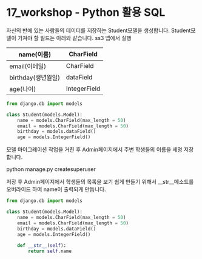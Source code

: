 # 17_workshop - Python 활용 SQL

자신의 반에 있는 사람들의 데이터를 저장하는 Student모델을 생성합니다. Student모델이 가져야 할 필드는 아래와 같습니다. ss3 앱에서 실행

| name(이름)         | CharField    |
| ------------------ | ------------ |
| email(이메일)      | CharField    |
| birthday(생년월일) | dataField    |
| age(나이)          | IntegerField |

```python
from django.db import models

class Student(models.Model):
    name = models.CharField(max_length = 50)
    email = models.CharField(max_length = 50)
    birthday = models.dataField()
    age = models.IntegerField()
```



모델 마이그레이션 작업을 거친 후 Admin페이지에서 주변 학생들의 이름을 세명 저장합니다.

python manage.py createsuperuser



저장 후 Admin페이지에서 학생들의 목록을 보기 쉽게 만들기 위해서 __str__메소드를 오버라이드 하여 name이 출력되게 만듭니다.

```python
from django.db import models

class Student(models.Model):
    name = models.CharField(max_length = 50)
    email = models.CharField(max_length = 50)
    birthday = models.dataField()
    age = models.IntegerField()
    
    def __str__(self):
        return self.name
```

